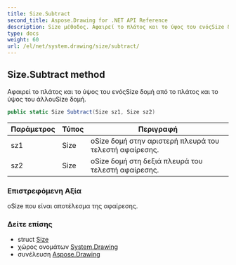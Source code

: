 ```yaml
---
title: Size.Subtract
second_title: Aspose.Drawing for .NET API Reference
description: Size μέθοδος. Αφαιρεί το πλάτος και το ύψος του ενόςSize δομή από το πλάτος και το ύψος του άλλουSize δομή.
type: docs
weight: 60
url: /el/net/system.drawing/size/subtract/
---
```

## Size.Subtract method

Αφαιρεί το πλάτος και το ύψος του ενόςSize δομή από το πλάτος και το ύψος του άλλουSize δομή.

```csharp
public static Size Subtract(Size sz1, Size sz2)
```

| Παράμετρος | Τύπος | Περιγραφή |
| --- | --- | --- |
| sz1 | Size | οSize δομή στην αριστερή πλευρά του τελεστή αφαίρεσης. |
| sz2 | Size | οSize δομή στη δεξιά πλευρά του τελεστή αφαίρεσης. |

### Επιστρεφόμενη Αξία

οSize που είναι αποτέλεσμα της αφαίρεσης.

### Δείτε επίσης

* struct [Size](../)
* χώρος ονομάτων [System.Drawing](../../size/)
* συνέλευση [Aspose.Drawing](../../../)


